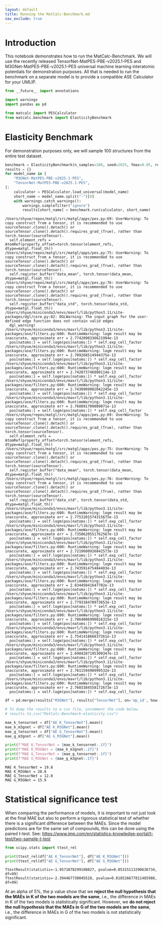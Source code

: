 ```yaml
---
layout: default
title: Running the MatCalc-Benchmark.md
nav_exclude: true
---
```


# Introduction

This notebook demonstrates how to run the MatCalc-Benchmark. We will use the recently released TensorNet-MatPES-PBE-v2025.1-PES and M3GNet-MatPES-PBE-v2025.1-PES universal machine learning interatomic potentials for demonstration purposes. All that is needed to run the benchmark on a separate model is to provide a compatible ASE Calculator for your UMLIP.


```python
from __future__ import annotations

import warnings
import pandas as pd

from matcalc import PESCalculator
from matcalc.benchmark import ElasticityBenchmark
```

# Elasticity Benchmark

For demonstration purposes only, we will sample 100 structures from the entire test dataset.


```python
benchmark = ElasticityBenchmark(n_samples=100, seed=2025, fmax=0.05, relax_structure=True)
results = {}
for model_name in [
    "M3GNet-MatPES-PBE-v2025.1-PES",
    "TensorNet-MatPES-PBE-v2025.1-PES",
]:
    calculator = PESCalculator.load_universal(model_name)
    short_name = model_name.split("-")[0]
    with warnings.catch_warnings():
        warnings.simplefilter("ignore")
        results[short_name] = benchmark.run(calculator, short_name)
```

    /Users/shyue/repos/matgl/src/matgl/apps/pes.py:69: UserWarning: To copy construct from a tensor, it is recommended to use sourceTensor.clone().detach() or sourceTensor.clone().detach().requires_grad_(True), rather than torch.tensor(sourceTensor).
      self.element_refs = AtomRef(property_offset=torch.tensor(element_refs, dtype=matgl.float_th))
    /Users/shyue/repos/matgl/src/matgl/apps/pes.py:75: UserWarning: To copy construct from a tensor, it is recommended to use sourceTensor.clone().detach() or sourceTensor.clone().detach().requires_grad_(True), rather than torch.tensor(sourceTensor).
      self.register_buffer("data_mean", torch.tensor(data_mean, dtype=matgl.float_th))
    /Users/shyue/repos/matgl/src/matgl/apps/pes.py:76: UserWarning: To copy construct from a tensor, it is recommended to use sourceTensor.clone().detach() or sourceTensor.clone().detach().requires_grad_(True), rather than torch.tensor(sourceTensor).
      self.register_buffer("data_std", torch.tensor(data_std, dtype=matgl.float_th))
    /Users/shyue/miniconda3/envs/mavrl/lib/python3.11/site-packages/dgl/core.py:82: DGLWarning: The input graph for the user-defined edge function does not contain valid edges
      dgl_warning(
    /Users/shyue/miniconda3/envs/mavrl/lib/python3.11/site-packages/ase/filters.py:600: RuntimeWarning: logm result may be inaccurate, approximate err = 2.7742090336621994e-13
      pos[natoms:] = self.logm(pos[natoms:]) * self.exp_cell_factor
    /Users/shyue/miniconda3/envs/mavrl/lib/python3.11/site-packages/ase/filters.py:600: RuntimeWarning: logm result may be inaccurate, approximate err = 2.709268514944375e-13
      pos[natoms:] = self.logm(pos[natoms:]) * self.exp_cell_factor
    /Users/shyue/miniconda3/envs/mavrl/lib/python3.11/site-packages/ase/filters.py:600: RuntimeWarning: logm result may be inaccurate, approximate err = 2.742873746880114e-13
      pos[natoms:] = self.logm(pos[natoms:]) * self.exp_cell_factor
    /Users/shyue/miniconda3/envs/mavrl/lib/python3.11/site-packages/ase/filters.py:600: RuntimeWarning: logm result may be inaccurate, approximate err = 2.7430909002042245e-13
      pos[natoms:] = self.logm(pos[natoms:]) * self.exp_cell_factor
    /Users/shyue/miniconda3/envs/mavrl/lib/python3.11/site-packages/ase/filters.py:600: RuntimeWarning: logm result may be inaccurate, approximate err = 2.768891709089071e-13
      pos[natoms:] = self.logm(pos[natoms:]) * self.exp_cell_factor
    /Users/shyue/repos/matgl/src/matgl/apps/pes.py:69: UserWarning: To copy construct from a tensor, it is recommended to use sourceTensor.clone().detach() or sourceTensor.clone().detach().requires_grad_(True), rather than torch.tensor(sourceTensor).
      self.element_refs = AtomRef(property_offset=torch.tensor(element_refs, dtype=matgl.float_th))
    /Users/shyue/repos/matgl/src/matgl/apps/pes.py:75: UserWarning: To copy construct from a tensor, it is recommended to use sourceTensor.clone().detach() or sourceTensor.clone().detach().requires_grad_(True), rather than torch.tensor(sourceTensor).
      self.register_buffer("data_mean", torch.tensor(data_mean, dtype=matgl.float_th))
    /Users/shyue/repos/matgl/src/matgl/apps/pes.py:76: UserWarning: To copy construct from a tensor, it is recommended to use sourceTensor.clone().detach() or sourceTensor.clone().detach().requires_grad_(True), rather than torch.tensor(sourceTensor).
      self.register_buffer("data_std", torch.tensor(data_std, dtype=matgl.float_th))
    /Users/shyue/miniconda3/envs/mavrl/lib/python3.11/site-packages/ase/filters.py:600: RuntimeWarning: logm result may be inaccurate, approximate err = 2.7753201574315675e-13
      pos[natoms:] = self.logm(pos[natoms:]) * self.exp_cell_factor
    /Users/shyue/miniconda3/envs/mavrl/lib/python3.11/site-packages/ase/filters.py:600: RuntimeWarning: logm result may be inaccurate, approximate err = 2.7350620551762567e-13
      pos[natoms:] = self.logm(pos[natoms:]) * self.exp_cell_factor
    /Users/shyue/miniconda3/envs/mavrl/lib/python3.11/site-packages/ase/filters.py:600: RuntimeWarning: logm result may be inaccurate, approximate err = 2.7219600926842573e-13
      pos[natoms:] = self.logm(pos[natoms:]) * self.exp_cell_factor
    /Users/shyue/miniconda3/envs/mavrl/lib/python3.11/site-packages/ase/filters.py:600: RuntimeWarning: logm result may be inaccurate, approximate err = 2.743591475484403e-13
      pos[natoms:] = self.logm(pos[natoms:]) * self.exp_cell_factor
    /Users/shyue/miniconda3/envs/mavrl/lib/python3.11/site-packages/ase/filters.py:600: RuntimeWarning: logm result may be inaccurate, approximate err = 2.83445041647702e-13
      pos[natoms:] = self.logm(pos[natoms:]) * self.exp_cell_factor
    /Users/shyue/miniconda3/envs/mavrl/lib/python3.11/site-packages/ase/filters.py:600: RuntimeWarning: logm result may be inaccurate, approximate err = 2.779318470973653e-13
      pos[natoms:] = self.logm(pos[natoms:]) * self.exp_cell_factor
    /Users/shyue/miniconda3/envs/mavrl/lib/python3.11/site-packages/ase/filters.py:600: RuntimeWarning: logm result may be inaccurate, approximate err = 2.7864886990816315e-13
      pos[natoms:] = self.logm(pos[natoms:]) * self.exp_cell_factor
    /Users/shyue/miniconda3/envs/mavrl/lib/python3.11/site-packages/ase/filters.py:600: RuntimeWarning: logm result may be inaccurate, approximate err = 2.754141866837261e-13
      pos[natoms:] = self.logm(pos[natoms:]) * self.exp_cell_factor
    /Users/shyue/miniconda3/envs/mavrl/lib/python3.11/site-packages/ase/filters.py:600: RuntimeWarning: logm result may be inaccurate, approximate err = 2.6984287195309347e-13
      pos[natoms:] = self.logm(pos[natoms:]) * self.exp_cell_factor
    /Users/shyue/miniconda3/envs/mavrl/lib/python3.11/site-packages/ase/filters.py:600: RuntimeWarning: logm result may be inaccurate, approximate err = 2.761159498999532e-13
      pos[natoms:] = self.logm(pos[natoms:]) * self.exp_cell_factor
    /Users/shyue/miniconda3/envs/mavrl/lib/python3.11/site-packages/ase/filters.py:600: RuntimeWarning: logm result may be inaccurate, approximate err = 2.7603384558172673e-13
      pos[natoms:] = self.logm(pos[natoms:]) * self.exp_cell_factor



```python
df = pd.merge(results["M3GNet"], results["TensorNet"], on='mp_id', how='inner')
```


```python
# To dump the results to a csv file, uncomment the code below.
# results.to_csv("MatCalc-Benchmark-elasticity.csv")
```


```python
mae_k_tensornet = df["AE K_TensorNet"].mean()
mae_k_m3gnet = df["AE K_M3GNet"].mean()
mae_g_tensornet = df["AE G_TensorNet"].mean()
mae_g_m3gnet = df["AE G_M3GNet"].mean()

print(f"MAE K_TensorNet = {mae_k_tensornet:.1f}")
print(f"MAE K_M3GNet = {mae_k_m3gnet:.1f}")
print(f"MAE G_TensorNet = {mae_g_tensornet:.1f}")
print(f"MAE G_M3GNet = {mae_g_m3gnet:.1f}")
```

    MAE K_TensorNet = 19.8
    MAE K_M3GNet = 28.8
    MAE G_TensorNet = 12.0
    MAE G_M3GNet = 15.9


# Statistical significance test

When comparing the performance of models, it is important to not just look at the final MAE but also to perform a rigorous statistical test of whether there is a significant difference between the MAEs. Since the model predictions are for the same set of compounds, this can be done using the paired t-test. See: https://www.jmp.com/en/statistics-knowledge-portal/t-test/two-sample-t-test


```python
from scipy.stats import ttest_rel
```


```python
print(ttest_rel(df["AE K_TensorNet"], df["AE K_M3GNet"]))
print(ttest_rel(df["AE G_TensorNet"], df["AE G_M3GNet"]))
```

    TtestResult(statistic=-1.9571078299108027, pvalue=0.05315113290636734, df=99)
    TtestResult(statistic=-2.394467730045528, pvalue=0.018526677811485988, df=99)


At an alpha of 5%, the p value show that we **reject the null hypothesis that the MAEs in K of the two models are the same**, i.e., the difference in MAEs in K of the two models is statistically significant. However, we **do not reject the null hypothesis that the MAEs in G of the two models are the same**, i.e., the difference in MAEs in G of the two models is not statistically significant.
